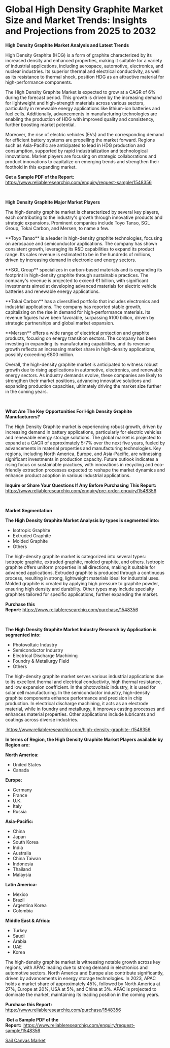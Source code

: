 <p><h1>Global High Density Graphite Market Size and Market Trends: Insights and Projections from 2025 to 2032</h1></p><p><strong>High Density Graphite Market Analysis and Latest Trends</strong></p>
<p><p>High Density Graphite (HDG) is a form of graphite characterized by its increased density and enhanced properties, making it suitable for a variety of industrial applications, including aerospace, automotive, electronics, and nuclear industries. Its superior thermal and electrical conductivity, as well as its resistance to thermal shock, position HDG as an attractive material for high-performance components.</p><p>The High Density Graphite Market is expected to grow at a CAGR of 6% during the forecast period. This growth is driven by the increasing demand for lightweight and high-strength materials across various sectors, particularly in renewable energy applications like lithium-ion batteries and fuel cells. Additionally, advancements in manufacturing technologies are enabling the production of HDG with improved quality and consistency, further boosting market potential.</p><p>Moreover, the rise of electric vehicles (EVs) and the corresponding demand for efficient battery systems are propelling the market forward. Regions such as Asia-Pacific are anticipated to lead in HDG production and consumption, supported by rapid industrialization and technological innovations. Market players are focusing on strategic collaborations and product innovations to capitalize on emerging trends and strengthen their foothold in this expanding market.</p></p>
<p><strong>Get a Sample PDF of the Report:&nbsp;</strong> <a href="https://www.reliableresearchiq.com/enquiry/request-sample/1548356?utm_campaign=3055&utm_medium=2&utm_source=Github&utm_content=ia&utm_term=01042025&utm_id=high-density-graphite">https://www.reliableresearchiq.com/enquiry/request-sample/1548356</a></p>
<p>&nbsp;</p>
<p><strong>High Density Graphite Major Market Players</strong></p>
<p><p>The high-density graphite market is characterized by several key players, each contributing to the industry's growth through innovative products and strategic expansions. Prominent companies include Toyo Tanso, SGL Group, Tokai Carbon, and Mersen, to name a few.</p><p>**Toyo Tanso** is a leader in high-density graphite technologies, focusing on aerospace and semiconductor applications. The company has shown consistent growth, leveraging its R&D capabilities to expand its product range. Its sales revenue is estimated to be in the hundreds of millions, driven by increasing demand in electronic and energy sectors.</p><p>**SGL Group** specializes in carbon-based materials and is expanding its footprint in high-density graphite through sustainable practices. The company's revenue is projected to exceed €1 billion, with significant investments aimed at developing advanced materials for electric vehicle batteries and renewable energy applications.</p><p>**Tokai Carbon** has a diversified portfolio that includes electronics and industrial applications. The company has reported stable growth, capitalizing on the rise in demand for high-performance materials. Its revenue figures have been favorable, surpassing ¥100 billion, driven by strategic partnerships and global market expansion.</p><p>**Mersen** offers a wide range of electrical protection and graphite products, focusing on energy transition sectors. The company has been investing in expanding its manufacturing capabilities, and its revenue growth reflects an increasing market share in high-density applications, possibly exceeding €800 million.</p><p>Overall, the high-density graphite market is anticipated to witness robust growth due to rising applications in automotive, electronics, and renewable energy sectors. As industry demands evolve, these companies are likely to strengthen their market positions, advancing innovative solutions and expanding production capacities, ultimately driving the market size further in the coming years.</p></p>
<p>&nbsp;</p>
<p><strong>What Are The Key Opportunities For High Density Graphite Manufacturers?</strong></p>
<p><p>The High Density Graphite market is experiencing robust growth, driven by increasing demand in battery applications, particularly for electric vehicles and renewable energy storage solutions. The global market is projected to expand at a CAGR of approximately 5-7% over the next five years, fueled by advancements in material properties and manufacturing technologies. Key regions, including North America, Europe, and Asia-Pacific, are witnessing significant investments in production capacity. Future outlook indicates a rising focus on sustainable practices, with innovations in recycling and eco-friendly extraction processes expected to reshape the market dynamics and enhance product adoption in various industrial applications.</p></p>
<p><strong>Inquire or Share Your Questions If Any Before Purchasing This Report:</strong> <a href="https://www.reliableresearchiq.com/enquiry/pre-order-enquiry/1548356?utm_campaign=3055&utm_medium=2&utm_source=Github&utm_content=ia&utm_term=01042025&utm_id=high-density-graphite">https://www.reliableresearchiq.com/enquiry/pre-order-enquiry/1548356</a></p>
<p>&nbsp;</p>
<p><strong>Market Segmentation</strong></p>
<p><strong>The High Density Graphite Market Analysis by types is segmented into:</strong></p>
<p><ul><li>Isotropic Graphite</li><li>Extruded Graphite</li><li>Molded Graphite</li><li>Others</li></ul></p>
<p><p>The high-density graphite market is categorized into several types: isotropic graphite, extruded graphite, molded graphite, and others. Isotropic graphite offers uniform properties in all directions, making it suitable for advanced applications. Extruded graphite is produced through a continuous process, resulting in strong, lightweight materials ideal for industrial uses. Molded graphite is created by applying high pressure to graphite powder, ensuring high density and durability. Other types may include specialty graphites tailored for specific applications, further expanding the market.</p></p>
<p><strong>Purchase this Report:&nbsp;</strong><a href="https://www.reliableresearchiq.com/purchase/1548356?utm_campaign=3055&utm_medium=2&utm_source=Github&utm_content=ia&utm_term=01042025&utm_id=high-density-graphite">https://www.reliableresearchiq.com/purchase/1548356</a></p>
<p>&nbsp;</p>
<p><strong>The High Density Graphite Market Industry Research by Application is segmented into:</strong></p>
<p><ul><li>Photovoltaic Industry</li><li>Semiconductor Industry</li><li>Electrical Discharge Machining</li><li>Foundry & Metallurgy Field</li><li>Others</li></ul></p>
<p><p>The high-density graphite market serves various industrial applications due to its excellent thermal and electrical conductivity, high thermal resistance, and low expansion coefficient. In the photovoltaic industry, it is used for solar cell manufacturing. In the semiconductor industry, high-density graphite components enhance performance and precision in chip production. In electrical discharge machining, it acts as an electrode material, while in foundry and metallurgy, it improves casting processes and enhances material properties. Other applications include lubricants and coatings across diverse industries.</p></p>
<p><a href="https://www.reliableresearchiq.com/high-density-graphite-r1548356?utm_campaign=3055&utm_medium=2&utm_source=Github&utm_content=ia&utm_term=01042025&utm_id=high-density-graphite">&nbsp;https://www.reliableresearchiq.com/high-density-graphite-r1548356</a></p>
<p><strong>In terms of Region, the High Density Graphite Market Players available by Region are:</strong></p>
<p>
    <p> <strong> North America: </strong>
        <ul>
            <li>United States</li>
            <li>Canada</li>
        </ul>
        </p> 
    <p> <strong> Europe: </strong>
        <ul>
            <li>Germany</li>
            <li>France</li>
            <li>U.K.</li>
            <li>Italy</li>
            <li>Russia</li>
        </ul>
        </p> 
    <p> <strong> Asia-Pacific: </strong>
        <ul>
            <li>China</li>
            <li>Japan</li>
            <li>South Korea</li>
            <li>India</li>
            <li>Australia</li>
            <li>China Taiwan</li>
            <li>Indonesia</li>
            <li>Thailand</li>
            <li>Malaysia</li>
        </ul>
        </p> 
    <p> <strong> Latin America: </strong>
        <ul>
            <li>Mexico</li>
            <li>Brazil</li>
            <li>Argentina Korea</li>
            <li>Colombia</li>
        </ul>
        </p> 
    <p> <strong> Middle East & Africa: </strong>
        <ul>
            <li>Turkey</li>
            <li>Saudi</li>
            <li>Arabia</li>
            <li>UAE</li>
            <li>Korea</li>
        </ul>
    </p>
    </p>
<p><p>The high-density graphite market is witnessing notable growth across key regions, with APAC leading due to strong demand in electronics and automotive sectors. North America and Europe also contribute significantly, driven by advancements in energy storage technologies. In 2023, APAC holds a market share of approximately 45%, followed by North America at 27%, Europe at 20%, USA at 5%, and China at 3%. APAC is projected to dominate the market, maintaining its leading position in the coming years.</p></p>
<p><strong>Purchase this Report: </strong><a href="https://www.reliableresearchiq.com/purchase/1548356?utm_campaign=3055&utm_medium=2&utm_source=Github&utm_content=ia&utm_term=01042025&utm_id=high-density-graphite">https://www.reliableresearchiq.com/purchase/1548356</a></p>
<p>&nbsp;<strong>Get a Sample PDF of the Report:&nbsp;&nbsp;</strong><a href="https://www.reliableresearchiq.com/enquiry/request-sample/1548356?utm_campaign=3055&utm_medium=2&utm_source=Github&utm_content=ia&utm_term=01042025&utm_id=high-density-graphite">https://www.reliableresearchiq.com/enquiry/request-sample/1548356</a></p>
<p><strong></strong></p>
<p><p><a href="https://github.com/hammelximalschid/Market-Research-Report-List-1/blob/main/sail-canvas-market.md?utm_campaign=3055&utm_medium=2&utm_source=Github&utm_content=ia&utm_term=01042025&utm_id=high-density-graphite">Sail Canvas Market</a></p></p>